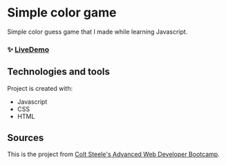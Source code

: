 # Simple color game

Simple color guess game that I made while learning Javascript.

### ✨ [LiveDemo](https://krzyzanowskimichal.github.io/simple-color-game/)

## Technologies and tools

Project is created with:

- Javascript
- CSS
- HTML

## Sources
This is the project from <a href="https://www.udemy.com/course/the-advanced-web-developer-bootcamp/">Colt Steele's Advanced Web Developer Bootcamp</a>.
